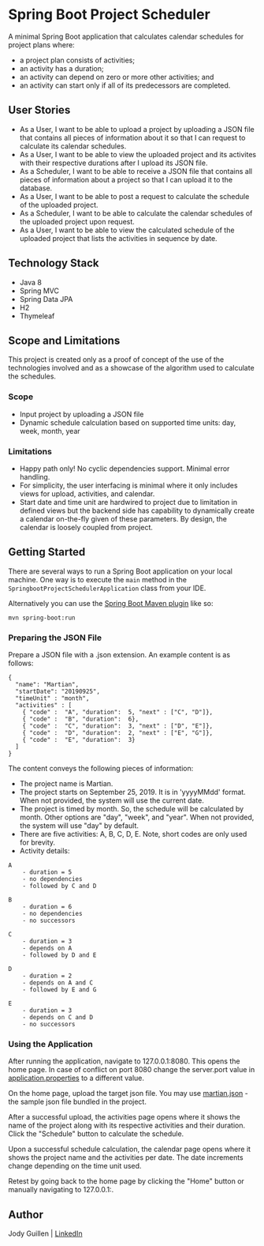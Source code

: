 # Spring Boot Project Scheduler

A minimal Spring Boot application that calculates calendar schedules for project plans where:
* a project plan consists of activities;
* an activity has a duration;
* an activity can depend on zero or more other activities; and
* an activity can start only if all of its predecessors are completed.


## User Stories
* As a User, I want to be able to upload a project by uploading a JSON file that contains all pieces of information about it so that I can request to calculate its calendar schedules.
* As a User, I want to be able to view the uploaded project and its activites with their respective durations after I upload its JSON file.
* As a Scheduler, I want to be able to receive a JSON file that contains all pieces of information about a project so that I can upload it to the database.
* As a User, I want to be able to post a request to calculate the schedule of the uploaded project.
* As a Scheduler, I want to be able to calculate the calendar schedules of the uploaded project upon request.
* As a User, I want to be able to view the calculated schedule of the uploaded project that lists the activities in sequence by date.

## Technology Stack
- Java 8
- Spring MVC
- Spring Data JPA
- H2
- Thymeleaf

## Scope and Limitations
This project is created only as a proof of concept of the use of the technologies involved and as a showcase of the algorithm used to calculate the schedules.

### Scope
- Input project by uploading a JSON file
- Dynamic schedule calculation based on supported time units: day, week, month, year


### Limitations
- Happy path only! No cyclic dependencies support. Minimal error handling.
- For simplicity, the user interfacing is minimal where it only includes views for upload, activities, and calendar.
- Start date and time unit are hardwired to project due to limitation in defined views but the backend side has capability to dynamically create a calendar on-the-fly given of these parameters. By design, the calendar is loosely coupled from project.


## Getting Started

There are several ways to run a Spring Boot application on your local machine. One way is to execute the `main` method in the `SpringbootProjectSchedulerApplication` class from your IDE.

Alternatively you can use the [Spring Boot Maven plugin](https://docs.spring.io/spring-boot/docs/current/reference/html/build-tool-plugins-maven-plugin.html) like so:

```shell
mvn spring-boot:run
```

### Preparing the JSON File

Prepare a JSON file with a .json extension. An example content is as follows:

```
{
  "name": "Martian",
  "startDate": "20190925",
  "timeUnit" : "month",
  "activities" : [
    { "code" :  "A", "duration":  5, "next" : ["C", "D"]},
    { "code" :  "B", "duration":  6},
    { "code" :  "C", "duration":  3, "next" : ["D", "E"]},
    { "code" :  "D", "duration":  2, "next" : ["E", "G"]},
    { "code" :  "E", "duration":  3}
  ]
}
```

The content conveys the following pieces of information:
* The project name is Martian.
* The project starts on September 25, 2019. It is in 'yyyyMMdd' format. When not provided, the system will use the current date.
* The project is timed by month. So, the schedule will be calculated by month. Other options are "day", "week", and "year". When not provided, the system will use "day" by default.
* There are five activities: A, B, C, D, E. Note, short codes are only used for brevity.
* Activity details:
```
A
	- duration = 5
	- no dependencies
	- followed by C and D
	
B
	- duration = 6
	- no dependencies
	- no successors

C
	- duration = 3
	- depends on A
	- followed by D and E

D
	- duration = 2
	- depends on A and C
	- followed by E and G	

E
	- duration = 3
	- depends on C and D
	- no successors
```

### Using the Application

After running the application, navigate to 127.0.0.1:8080. This opens the home page. In case of conflict on port 8080 change the server.port value in [application.properties](https://github.com/jodyguillen/springboot-project-scheduler/blob/springboot-project-scheduler-v2/src/main/resources/application.properties) to a different value.

On the home page, upload the target json file. You may use [martian.json](https://github.com/jodyguillen/springboot-project-scheduler/blob/springboot-project-scheduler-v2/src/main/resources/json/martian.json) - the sample json file bundled in the project. 

After a successful upload, the activities page opens where it shows the name of the project along with its respective activities and their duration. Click the "Schedule" button to calculate the schedule. 

Upon a successful schedule calculation, the calendar page opens where it shows the project name and the activities per date. The date increments change depending on the time unit used.

Retest by going back to the home page by clicking the "Home" button or manually navigating to 127.0.0.1:<port>.


## Author
Jody Guillen | [LinkedIn](https://www.linkedin.com/in/jodelyn-guillen-mscs-89b46b110/)